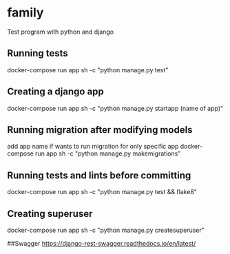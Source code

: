 # family
Test program with python and django

## Running tests
docker-compose run app sh -c "python manage.py test"

## Creating a django app 
docker-compose run app sh -c "python manage.py startapp (name of app)"

## Running migration after modifying models 
add app name if wants to run migration for only specific app
docker-compose run app sh -c "python manage.py makemigrations"

## Running tests and lints before committing
docker-compose run app sh -c "python manage.py test && flake8"

## Creating superuser
docker-compose run app sh -c "python manage.py createsuperuser"

##Swagger
https://django-rest-swagger.readthedocs.io/en/latest/
